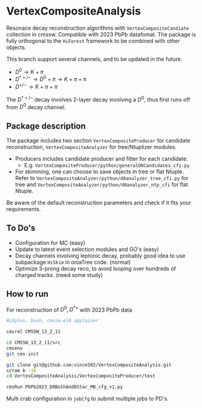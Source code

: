 # VertexCompositeAnalysis

Resonace decay reconstruction algorithms with ```VertexCompositeCandiate``` collection in cmssw. Compatible with 2023 PbPb datafomat. The package is fully orthogonal to the ```HiForest``` framework to be combined with other objects.

This branch support several channels, and to be updated in the future.
- $D^{0} \to K+\pi$
- $D^{*+/-} \to D^{0} + \pi \to K+\pi+\pi$
- $D^{+/-} \to K+\pi+\pi$

The  $D^{*+/-}$ decay involves 2-layer decay involving a $D^{0}$, thus first runs off from $D^{0}$ decay channel.

## Package description 
The package includes two section ```VertexCompositeProducer``` for candidate reconstruction, ```VertexCompositeAnalyzer``` for tree/Ntuplizer modules. 

- Producers includes candidate producer and fitter for each candidate.
    - E.g. ```VertexCompositeProducer/python/generalD0Candidates_cfi.py```
- For skimming, one can choose to save objects in tree or flat Ntuple. Refer to ```VertexCompositeAnalyzer/python/d0analyzer_tree_cfi.py``` for tree and ```VertexCompositeAnalyzer/python/d0analyzer_ntp_cfi``` for flat Ntuple.

Be aware of the default reconstruction parameters and check if it fits your requirements.

## To Do's
- Configuration for MC (easy)
- Update to latest event selection modules and GO's (easy)
- Decay channels involving leptonic decay, probably good idea to use subpackage ```HiSkim``` in oniaTree code. (normal)
- Optimize 3-prong decay reco, to avoid looping over hundreds of charged tracks. (need some study)

## How to run

For reconstruction of $D^{0}, D^{*+}$ with 2023 PbPb data
```bash 
#LXplus, bash, cmssw-el8 apptainer

cmsrel CMSSW_13_2_11

cd CMSSW_13_2_11/src
cmsenv
git cms-init

git clone git@github.com:vince502/VertexCompositeAnalysis.git
scram b -j8
cd VertexCompositeAnalysis/VertexCompositeProducer/test

cmsRun PbPb2023_D0BothAndDStar_MB_cfg_v1.py

```

Multi crab configuration in ```jobCfg``` to submit multiple jobs to PD's.